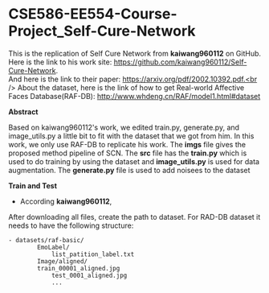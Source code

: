 # CSE586-EE554-Course-Project_Self-Cure-Network
This is the replication of Self Cure Network from **kaiwang960112** on GitHub. 
Here is the link to his work site: https://github.com/kaiwang960112/Self-Cure-Network. <br />
And here is the link to their paper: https://arxiv.org/pdf/2002.10392.pdf.<br />
About the dataset, here is the link of how to get Real-world Affective Faces Database(RAF-DB): http://www.whdeng.cn/RAF/model1.html#dataset 




**Abstract**

Based on kaiwang960112's work, we edited train.py, generate.py, and image_utils.py a little bit to fit with the dataset that we got from him. In this work, we only use RAF-DB to replicate his work.
The **imgs** file gives the proposed method pipeline of SCN. The **src** file has the **train.py** which is used to do training by using the dataset and **image_utils.py** is used for data augmentation. The **generate.py** file is used to add noisees to the dataset

**Train and Test**
- According **kaiwang960112**,

After downloading all files, create the path to dataset. For RAD-DB dataset it needs to have the following structure: 
 ```
- datasets/raf-basic/
         EmoLabel/
             list_patition_label.txt
         Image/aligned/
	     train_00001_aligned.jpg
             test_0001_aligned.jpg
             ...
```             
